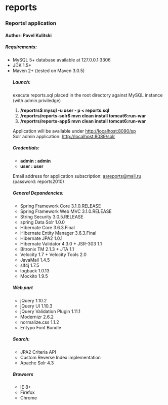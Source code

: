 reports
=======

<h3>Reports! application</h3>
<h4>Author: Pavel Kulitski</h4>
<h5>Requirements:</h5>
<ul>
  <li>MySQL 5+ database available at <a>127.0.0.1:3306</a></li>
  <li>JDK 1.5+</li>
  <li>Maven 2+ (tested on Maven 3.0.5)</li>
<h5>Launch:</h5> execute reports.sql placed in the root directory against MySQL instance (with admin priviledge)

<ol>
  <li><strong>/reportrs$ mysql -u user - p &lt; reports.sql</strong></li>
  <li><strong>/reportrs/reports-solr$ mvn clean install tomcat6:run-war</strong></li>
  <li><strong>/reportrs/reports-app$ mvn clean install tomcat6:run-war</strong></li>
</ol>
  
  Application will be available under <a href="http://localhost:8090/sp">http://localhost:8090/sp</a>
  <br/>
  Solr admin application: <a href="http://localhost:8089/solr">http://localhost:8089/solr</a>
  
  <h5>Credentials:</h5>
  <ul>
  	<li><strong>admin : admin</strong></li>
  	<li><strong>user : user</strong></li>
  </ul>
  
  Email address for application subscription: aareports@mail.ru (password: reports2010)
  
  <h5>General Depandencies:</h5>
  <ul>
  	<li>Spring Framework Core 3.1.0.RELEASE</li>
  	<li>Spring Framework Web MVC 3.1.0.RELEASE</li>
  	<li>String Security 3.0.5.RELEASE</li>
  	<li>spring Data Solr 1.0.0</li>
  	<li>Hibernate Core 3.6.3.Final</li>
  	<li>Hibernate Entity Manager 3.6.3.Final</li>
  	<li>Hibernate JPA2 1.0.1</li>
  	<li>Hibernate Validator 4.3.0 + JSR-303 1.1</li>
  	<li>Bitronix TM 2.1.3 + JTA 1.1</li>
  	<li>Velocity 1.7 + Velocity Tools 2.0</li>
  	<li>JavaMail 1.4.5</li>
  	<li>slf4j 1.7.5</li>
  	<li>logback 1.0.13</li>
  	<li>Mockito 1.9.5</li>
  </ul>
  
  <h5>Web part</h5>
  <ul>
  	<li>jQuery 1.10.2</li>
  	<li>jQuery UI 1.10.3</li>
  	<li>jQuery Validation Plugin 1.11.1</li>
  	<li>Modernizr 2.6.2</li>
  	<li>normalize.css 1.1.2</li>
  	<li>Entypo Font Bundle</li>
  </ul>
  
  <h5>Search:</h5>
  <ul>
  	<li>JPA2 Criteria API</li>
  	<li>Custom Reverse Index implementation</li>
  	<li>Apache Solr 4.3</li>
  </ul>
  
  <h5>Browsers</h5>
  <ul>
  	<li>IE 8+</li>
  	<li>Firefox</li>
  	<li>Chrome</li>
  </ul>
